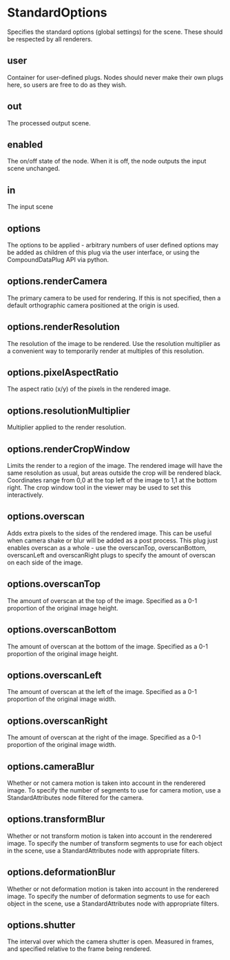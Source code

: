 # StandardOptions

Specifies the standard options (global settings) for the
scene. These should be respected by all renderers.

## user

 Container for user-defined plugs. Nodes
should never make their own plugs here,
so users are free to do as they wish.

## out

 The processed output scene.

## enabled

 The on/off state of the node. When it is off, the node outputs the input scene unchanged.

## in

 The input scene

## options

 The options to be applied - arbitrary numbers of user defined options may be added
as children of this plug via the user interface, or using the CompoundDataPlug API via
python.

## options.renderCamera

 The primary camera to be used for rendering. If this
is not specified, then a default orthographic camera
positioned at the origin is used.

## options.renderResolution

 The resolution of the image to be rendered. Use the
resolution multiplier as a convenient way to temporarily
render at multiples of this resolution.

## options.pixelAspectRatio

 The aspect ratio (x/y) of the pixels in the rendered image.

## options.resolutionMultiplier

 Multiplier applied to the render resolution.

## options.renderCropWindow

 Limits the render to a region of the image. The rendered
image will have the same resolution as usual, but areas
outside the crop will be rendered black. Coordinates
range from 0,0 at the top left of the image to 1,1 at the
bottom right. The crop window tool in the viewer may be
used to set this interactively.

## options.overscan

 Adds extra pixels to the sides of the rendered image.
This can be useful when camera shake or blur will be
added as a post process. This plug just enables overscan
as a whole - use the overscanTop, overscanBottom, overscanLeft
and overscanRight plugs to specify the amount of overscan
on each side of the image.

## options.overscanTop

 The amount of overscan at the top of the image. Specified
as a 0-1 proportion of the original image height.

## options.overscanBottom

 The amount of overscan at the bottom of the image. Specified
as a 0-1 proportion of the original image height.

## options.overscanLeft

 The amount of overscan at the left of the image. Specified
as a 0-1 proportion of the original image width.

## options.overscanRight

 The amount of overscan at the right of the image. Specified
as a 0-1 proportion of the original image width.

## options.cameraBlur

 Whether or not camera motion is taken into
account in the renderered image. To specify the
number of segments to use for camera motion, use
a StandardAttributes node filtered for the camera.

## options.transformBlur

 Whether or not transform motion is taken into
account in the renderered image. To specify the
number of transform segments to use for each
object in the scene, use a StandardAttributes node
with appropriate filters.

## options.deformationBlur

 Whether or not deformation motion is taken into
account in the renderered image. To specify the
number of deformation segments to use for each
object in the scene, use a StandardAttributes node
with appropriate filters.

## options.shutter

 The interval over which the camera shutter is open.
Measured in frames, and specified relative to the
frame being rendered.

